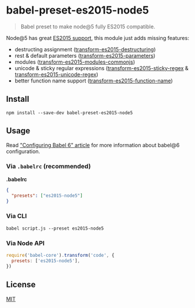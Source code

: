 # babel-preset-es2015-node5

> Babel preset to make node@5 fully ES2015 compatible.

Node@5 has great [ES2015 support](https://nodejs.org/en/docs/es6/),
this module just adds missing features:
- destructing assignment ([transform-es2015-destructuring](http://babeljs.io/docs/plugins/transform-es2015-destructuring/))
- rest & default parameters ([transform-es2015-parameters](http://babeljs.io/docs/plugins/transform-es2015-parameters/))
- modules ([transform-es2015-modules-commonjs](http://babeljs.io/docs/plugins/transform-es2015-modules-commonjs/))
- unicode & sticky regular expressions ([transform-es2015-sticky-regex](http://babeljs.io/docs/plugins/transform-es2015-sticky-regex/) & [transform-es2015-unicode-regex](http://babeljs.io/docs/plugins/transform-es2015-unicode-regex/))
- better function name support ([transform-es2015-function-name](http://babeljs.io/docs/plugins/transform-es2015-function-name/))

## Install

    npm install --save-dev babel-preset-es2015-node5

## Usage

Read ["Configuring Babel 6" article](http://www.2ality.com/2015/11/configuring-babel6.html)
for more information about babel@6 configuration.

### Via `.babelrc` (recommended)

**.babelrc**

```json
{
  "presets": ["es2015-node5"]
}
```

### Via CLI

    babel script.js --preset es2015-node5

### Via Node API

```js
require('babel-core').transform('code', {
  presets: ['es2015-node5'],
})
```

## License

[MIT](./LICENSE)
